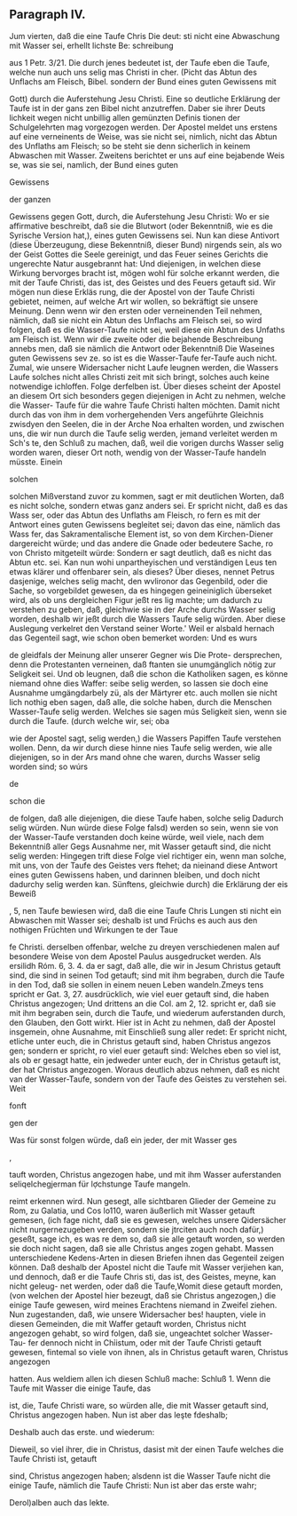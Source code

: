 

<!-- Seite 580 -->
Paragraph IV.
-------------

Jum vierten, daß die eine Taufe Chris Die deut: sti nicht eine Abwaschung mit Wasser sei, erhellt lichste Be: schreibung

aus 1 Petr. 3/21. Die durch jenes bedeutet ist, der Taufe eben die Taufe, welche nun auch uns selig mas Christi in cher. (Picht das Abtun des Unflachs am Fleisch, Bibel. sondern der Bund eines guten Gewissens mit

Gott) durch die Auferstehung Jesu Christi. Eine so deutliche Erklärung der Taufe ist in der gans zen Bibel nicht anzutreffen. Daber sie ihrer Deuts lichkeit wegen nicht unbillig allen gemünzten Definis tionen der Schulgelehrten mag vorgezogen werden. Der Apostel meldet uns erstens auf eine verneinents de Weise, was sie nicht sei, nimlich, nicht das Abtun des Unflaths am Fleisch; so be steht sie denn sicherlich in keinem Abwaschen mit Wasser. Zweitens berichtet er uns auf eine bejabende Weis se, was sie sei, namlich, der Bund eines guten

Gewissens

der ganzen
<!-- Seite 581 -->
Gewissens gegen Gott, durch, die Auferstehung Jesu Christi: Wo er sie affirmative beschreibt, daß sie die Blutwort (oder Bekenntniß, wie es die Syrische Version hat,), eines guten Gewissens sei. Nun kan diese Antivort (diese Überzeugung, diese Bekenntniß, dieser Bund) nirgends sein, als wo der Geist Gottes die Seele gereinigt, und das Feuer seines Gerichts die ungerechte Natur ausgebrannt hat: Und diejenigen, in welchen diese Wirkung bervorges bracht ist, mögen wohl für solche erkannt werden, die mit der Taufe Christi, das ist, des Geistes und des Feuers getauft sid. Wir mögen nun diese Erkläs rung, die der Apostel von der Taufe Christi gebietet, neimen, auf welche Art wir wollen, so bekräftigt sie unsere Meinung. Denn wenn wir den ersten oder verneinenden Teil nehmen, nämlich, daß sie nicht ein Abtun des Unflachs am Fleisch sei, so wird folgen, daß es die Wasser-Taufe nicht sei, weil diese ein Abtun des Unfaths am Fleisch ist. Wenn wir die zweite oder die bejahende Beschreibung annebs men, daß sie nämlich die Antwort oder Bekenntniß Die Waseines guten Gewissens sev ze. so ist es die Wasser-Taufe fer-Taufe auch nicht. Zumal, wie unsere Widersacher nicht Laufe leugnen werden, die Wassers Laufe solches nicht alles Christi zeit mit sich bringt, solches auch keine notwendige ichloffen. Folge derfelben ist. Über dieses scheint der Apostel an diesem Ort sich besonders gegen diejenigen in Acht zu nehmen, welche die Wasser- Taufe für die wahre Taufe Christi halten möchten. Damit nicht durch das von ihm in dem vorhergehenden Vers angeführte Gleichnis zwisdyen den Seelen, die in der Arche Noa erhalten worden, und zwischen uns, die wir nun durch die Taufe selig werden, jemand verleitet werden m Sch's te, den Schluß zu machen, daß, weil die vorigen durchs Wasser selig worden waren, dieser Ort noth, wendig von der Wasser-Taufe handeln müsste. Einein

solchen
<!-- Seite 582 -->

solchen Mißverstand zuvor zu kommen, sagt er mit deutlichen Worten, daß es nicht solche, sondern etwas ganz anders sei. Er spricht nicht, daß es das Wass ser, oder das Abtun des Unflaths am Fleisch, ro fern es mit der Antwort eines guten Gewissens begleitet sei; davon das eine, nämlich das Wass fer, das Sakramentalische Element ist, so von dem Kirchen-Diener dargereicht würde; und das andere die Gnade oder bedeutere Sache, ro von Christo mitgeteilt würde: Sondern er sagt deutlich, daß es nicht das Abtun etc. sei. Kan nun wohi unpartheyischen und verständigen Leus ten etwas klärer und offenbarer sein, als dieses? Über dieses, nennet Petrus dasjenige, welches selig macht, den wvlironor das Gegenbild, oder die Sache, so vorgebildet gewesen, da es hingegen geineiniglich überseket wird, als ob uns dergleichen Figur jeßt res lig machte; um dadurch zu verstehen zu geben, daß, gleichwie sie in der Arche durchs Wasser selig worden, deshalb wir jeßt durch die Wassers Taufe selig würden. Aber diese Auslegung verkelret den Verstand seiner Worte.' Weil er alsbald hernach das Gegenteil sagt, wie schon oben bemerket worden: Und es wurs

de gleidfals der Meinung aller unserer Gegner wis Die Prote- dersprechen, denn die Protestanten verneinen, daß ftanten sie unumgänglich nötig zur Seligkeit sei. Und ob leugnen, daß die schon die Katholiken sagen, es könne niemand ohne dies Waffer: seibe selig werden, so lassen sie doch eine Ausnahme umgängdarbely zü, als der Märtyrer etc. auch mollen sie nicht lich nothig eben sagen, daß alle, die solche haben, durch die Menschen Wasser-Taufe selig werden. Welches sie sagen mús Seligkeit sien, wenn sie durch die Taufe. (durch welche wir, sei; oba

wie der Apostel sagt, selig werden,) die Wassers Papiffen Taufe verstehen wollen. Denn, da wir durch diese hinne nies Taufe selig werden, wie alle diejenigen, so in der Ars mand ohne che waren, durchs Wasser selig worden sind; so wúrs

de

schon die

<!-- Seite 583 -->

de folgen, daß alle diejenigen, die diese Taufe haben, solche selig Dadurch selig würden. Nun würde diese Folge falsd) werden so sein, wenn sie von der Wasser-Taufe verstanden doch keine würde, weil viele, nach dem Bekenntniß aller Gegs Ausnahme ner, mit Wasser getauft sind, die nicht selig werden: Hingegen trift diese Folge viel richtiger ein, wenn man solche, mit uns, von der Taufe des Geistes vers ftehet; da nieinand diese Antwort eines guten Gewissens haben, und darinnen bleiben, und doch nicht dadurchy selig werden kan. Sünftens, gleichwie durch) die Erklärung der eis Beweiß

, 5, nen Taufe bewiesen wird, daß die eine Taufe Chris Lungen sti nicht ein Abwaschen mit Wasser sei; deshalb ist und Früchs es auch aus den nothigen Früchten und Wirkungen te der Taue

fe Christi. derselben offenbar, welche zu dreyen verschiedenen malen auf besondere Weise von dem Apostel Paulus ausgedrucket werden. Als ersilidh Róm. 6, 3. 4. da er sagt, daß alle, die wir in Jesum Christus getauft sind, die sind in seinen Tod getauft; sind mit ihm begraben, durch die Taufe in den Tod, daß sie sollen in einem neuen Leben wandeln.Zmeys tens spricht er Gat. 3, 27. ausdrücklich, wie viel euer getauft sind, die haben Christus angezogen; Und drittens an die Col. am 2, 12. spricht er, daß sie mit ihm begraben sein, durch die Taufe, und wiederum auferstanden durch, den Glauben, den Gott wirkt. Hier ist in Acht zu nehmen, daß der Apostel insgemein, ohne Ausnahme, mit Einschließ sung aller redet: Er spricht nicht, etliche unter euch, die in Christus getauft sind, haben Christus angezos gen; sondern er spricht, ro viel euer getauft sind: Welches eben so viel ist, als ob er gesagt hatte, ein jedweder unter euch, der in Christus getauft ist, der hat Christus angezogen. Woraus deutlich abzus nehmen, daß es nicht van der Wasser-Taufe, sondern von der Taufe des Geistes zu verstehen sei. Weit

fonft



gen der
<!-- Seite 584 -->
Was für sonst folgen würde, daß ein jeder, der mit Wasser ges

,

tauft worden, Christus angezogen habe, und mit ihm Wasser auferstanden seliqelchegjerman für lợchstunge Taufe mangeln.

reimt erkennen wird. Nun gesegt, alle sichtbaren
Glieder der Gemeine zu Rom, zu Galatia, und Cos
lo110, waren äußerlich mit Wasser getauft gemesen,
(ich fage nicht, daß sie es gewesen, welches unsere
Qidersächer nicht nurgernezugeben verden, sondern
sie jtrciten auch noch dafür,) geseßt, sage ich, es was
re dem so, daß sie alle getauft worden, so werden
sie doch nicht sagen, daß sie alle Christus anges
zogen gehabt. Massen unterschiedene Kedens-Arten
in diesen Briefen ihnen das Gegenteil zeigen können.
Daß deshalb der Apostel nicht die Taufe mit Wasser
verjiehen kan, und dennoch, daß er die Taufe Chris
sti, das ist, des Geistes, meyne, kan nicht geleug-
net werden, oder daß die Taufe,Womit diese getauft
morden, (von welchen der Apostel hier bezeugt, daß
sie Christus angezogen,) die einige Taufe gewesen,
wird meines Erachtens niemand in Zweifel ziehen.
Nun zugestanden, daß, wie unsere Widersacher bes!
haupten, viele in diesen Gemeinden, die mit Waffer
getauft worden, Christus nicht angezogen gehabt, so
wird folgen, daß sie, ungeachtet solcher Wasser-Tau-
fer dennoch nicht in Chỉistum, oder mit der Taufe
 Christi getauft gewesen, fintemal so viele von ihnen,
als in Christus getauft waren, Christus angezogen

hatten. Aus weldiem allen ich diesen Schluß mache: Schluß 1. Wenn die Taufe mit Wasser die einige Taufe, das

ist, die, Taufe Christi ware, so würden alle, die mit Wasser getauft sind, Christus angezogen haben. Nun ist aber das leşte fdeshalb;

Deshalb
 auch das erste. und wiederum:

Dieweil, so viel ihrer, die in Christus, dasist mit der einen Taufe welches die Taufe Christi ist, getauft
<!-- Seite 585 -->

sind, Christus angezogen haben; alsdenn ist die
Wasser Taufe nicht die einige Taufe, nämlich die
Taufe Christi:
  Nun ist aber das erste wahr;

  Derol)alben auch das lekte.
